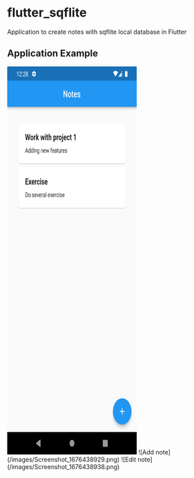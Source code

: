 # flutter_sqflite

Application to create notes with sqflite local database in Flutter

## Application Example

<img src="/images/Screenshot_1676438925.png" style="width:300px; height:900px"/>
![Add note](/images/Screenshot_1676438929.png)
![Edit note](/images/Screenshot_1676438938.png)

